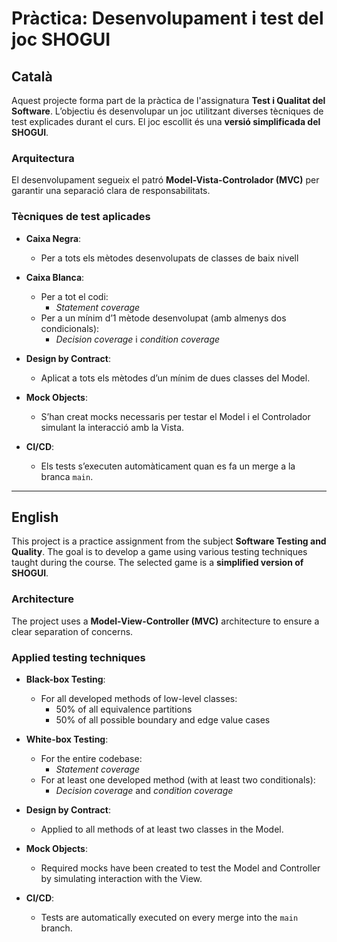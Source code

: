 # Pràctica: Desenvolupament i test del joc SHOGUI

## Català

Aquest projecte forma part de la pràctica de l'assignatura **Test i Qualitat del Software**. L’objectiu és desenvolupar un joc utilitzant diverses tècniques de test explicades durant el curs. El joc escollit és una **versió simplificada del SHOGUI**.

### Arquitectura

El desenvolupament segueix el patró **Model-Vista-Controlador (MVC)** per garantir una separació clara de responsabilitats.

### Tècniques de test aplicades

- **Caixa Negra**:
  - Per a tots els mètodes desenvolupats de classes de baix nivell

- **Caixa Blanca**:
  - Per a tot el codi:
    - *Statement coverage*
  - Per a un mínim d’1 mètode desenvolupat (amb almenys dos condicionals):
    - *Decision coverage* i *condition coverage*

- **Design by Contract**:
  - Aplicat a tots els mètodes d’un mínim de dues classes del Model.

- **Mock Objects**:
  - S’han creat mocks necessaris per testar el Model i el Controlador simulant la interacció amb la Vista.

- **CI/CD**:
  - Els tests s’executen automàticament quan es fa un merge a la branca `main`.

---

## English

This project is a practice assignment from the subject **Software Testing and Quality**. The goal is to develop a game using various testing techniques taught during the course. The selected game is a **simplified version of SHOGUI**.

### Architecture

The project uses a **Model-View-Controller (MVC)** architecture to ensure a clear separation of concerns.

### Applied testing techniques

- **Black-box Testing**:
  - For all developed methods of low-level classes:
    - 50% of all equivalence partitions
    - 50% of all possible boundary and edge value cases

- **White-box Testing**:
  - For the entire codebase:
    - *Statement coverage*
  - For at least one developed method (with at least two conditionals):
    - *Decision coverage* and *condition coverage*

- **Design by Contract**:
  - Applied to all methods of at least two classes in the Model.

- **Mock Objects**:
  - Required mocks have been created to test the Model and Controller by simulating interaction with the View.

- **CI/CD**:
  - Tests are automatically executed on every merge into the `main` branch.
